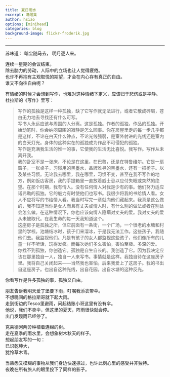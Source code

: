 ```yaml
---
title: 夏日雨水
excerpt: 清醒集
author: hsiao
options: [minihead]
categories: blog
background-image: flickr-froderik.jpg
---
```


<hr />
苏味道：  
暗尘随马去，  
明月逐人来。  

连续一星期的会议结束。  
除去脑力的劳动，人际中的立场也让人觉得疲倦。    
也许不再抱有主观取悦的期望，才会在内心存有真正的自由。  
谁又不向往自由呢？

有情绪的时候才会想到写作，也难对这种情绪下定义，应该归于悲伤或是平静。  
杜拉斯的《写作》里写：  

>写作的孤独是这样一种孤独，缺了它写作就无法进行，或者它散成碎屑，苍白无力地去寻找还有什么可写。  
>写书人永远应该与周围的人分离。这是孤独。作者的孤独，作品的孤独。开始动笔时，你会纳闷周围的寂静是怎么回事。你在房屋里走的每一步几乎都是这样，不论在白天什么钟点，不论光线强弱，是室外射进的光线还是室内的白天灯光。身体的这种实在的孤独成为作品不可侵犯的孤独。  
>写作是充满我生活的惟一的事，它使我的生活无比喜悦。我写作。写作从未离开我。  
>我的卧室不是一张床，不论是在这里，在巴黎，还是在特鲁维尔。它是一扇窗子，一张桌子，习惯用的黑墨水，品牌难寻的黑墨水，还有一把椅子。以及某些习惯。无论我去哪里，我在哪里，习惯不变，甚至在我不写作的地方，例如饭店客房，我的手提箱里一直放着威士忌以应付失眠或突然的绝望。在那个时期，我有情人。没有任何情人对我是少有的事。他们努力适应诺弗勒的孤独。它的魅力有时使他们也写书。我很少将我的书给情人看。女人不应将写的书给情人看。我当时写完一章就向他们藏起来。我真是这么做的，我不知道当你是女人而且有丈夫或情人时，有什么别的做法或者在别处会怎么做。在这种情况下，你也应该向情人隐瞒对丈夫的爱。我对丈夫的爱从未被取代。在我生命的每一天我知道这个。  
>这座房子是孤独之所，但它前面有一条街，一个广场，一个很老的水塘和村里的学校。池塘结冰时，孩子们来溜冰，于是我无法工作。这些孩子，我随他们去。我监视他们。凡是有孩子的女人都监视这些孩子，他们像所有的儿童一样不听话，玩得发疯。而每次她们多么害怕，害怕至极。多深的爱。  
>你找不到孤独，你创造它。孤独是自生自长的。我创造了它。因为我决定应该在那里独自一人，独自一人来写书。事情就是这样。我独自待在这座房子里。我将自己关闭起来——当然我也害怕。后来我爱上了这房子。我的书出自这座房子。也出自这种光线，出自花园。出自水塘的这种反光。

你看写作是件多孤独的事，孤独又自由。

朋友告诉我明天爱丁堡要下雨，叮嘱我添衣带伞。  
不想晚间的格拉斯哥就下起大雨。  
走到街边的Tesco里避雨，问起结账小哥这里有没有伞。  
他说，我们不卖伞，但这里的夏天，阵雨很快就会停。  
出门发现雨已经停了。  

克莱德河两旁种植着连绵的树。  
走在夏季的雨水里，会想象树木秋天的样子。  
想起朋友写的一句：  
已识乾坤大，  
犹怜草木青。  

当熟悉又模糊的事物从我们身边快速掠过，也许此刻心里的感受并非独特。  
夜晚在所有旅人的眼里投下了同样的影子。
